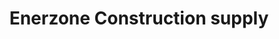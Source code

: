 ---
title: "Enerzone Construction supply"
url: /nabua/enerzone-construction-supply/
shop: convenience
---